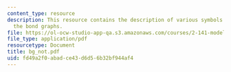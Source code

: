 ```yaml
---
content_type: resource
description: This resource contains the description of various symbols related to
  the bond graphs.
file: https://ol-ocw-studio-app-qa.s3.amazonaws.com/courses/2-141-modeling-and-simulation-of-dynamic-systems-fall-2006/fd49a2f0abadce43d6d56b32bf944af4_bg_not.pdf
file_type: application/pdf
resourcetype: Document
title: bg_not.pdf
uid: fd49a2f0-abad-ce43-d6d5-6b32bf944af4
---
```

